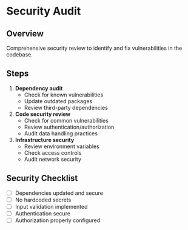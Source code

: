 # Security Audit

## Overview
Comprehensive security review to identify and fix vulnerabilities in the codebase.

## Steps

1. **Dependency audit**
    - Check for known vulnerabilities
    - Update outdated packages
    - Review third-party dependencies
2. **Code security review**
    - Check for common vulnerabilities
    - Review authentication/authorization
    - Audit data handling practices
3. **Infrastructure security**
    - Review environment variables
    - Check access controls
    - Audit network security

## Security Checklist

- [ ] Dependencies updated and secure
- [ ] No hardcoded secrets
- [ ] Input validation implemented
- [ ] Authentication secure
- [ ] Authorization properly configured
